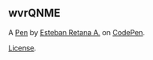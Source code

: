wvrQNME
-------


A [Pen](https://codepen.io/estebretarg/pen/wvrQNME) by [Esteban Retana A.](https://codepen.io/estebretarg) on [CodePen](https://codepen.io).

[License](https://codepen.io/estebretarg/pen/wvrQNME/license).